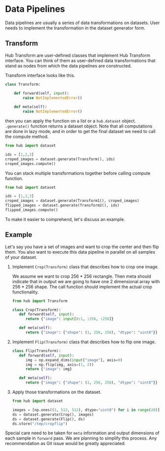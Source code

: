 # Data Pipelines

Data pipelines are usually a series of data transformations on datasets. User needs to implement the transformation in the dataset generator form. 

## Transform
Hub Transform are user-defined classes that implement Hub Transform interface. You can think of them as user-defined data transformations that stand as nodes from which the data pipelines are constructed.

Transform interface looks like this.
```python
class Transform:

    def forward(self, input):
        raise NotImplementedError()
​
    def meta(self):
        raise NotImplementedError()
```

then you can apply the function on a list or a `hub.dataset` object. `.generate()` function returns a dataset object. Note that all computations are done in lazy mode, and in order to get the final dataset we need to call the compute method. 

```python
from hub import dataset

ids = [1,2,3] 
croped_images = dataset.generate(Transform(), ids)
croped_images.compute()
```

You can stack multiple transformations together before calling compute function.

```python
from hub import dataset

ids = [1,2,3] 
croped_images = dataset.generate(Transform1(), croped_images)
flipped_images = dataset.generate(Transform2(), ids)
flipped_images.compute()
```

To make it easier to comprehend, let's discuss an example.

## Example

Let's say you have a set of images and want to crop the center and then flip them. You also want to execute this data pipeline in parallel on all samples of your dataset.

1. Implement `Crop(Transform)` class that describes how to crop one image.

   We assume we want to crop 256 * 256 rectangle. Then meta should indicate that in output we are going to have one 2 dimensional array with 256 * 256 shape. The call function should implement the actual crop functionality.

   ```python
   from hub import Transform

   class Crop(Transform):
      def forward(self, input):
         return {"image": input[0:1, :256, :256]}

      def meta(self):
         return {"image": {"shape": (1, 256, 256), "dtype": "uint8"}}
   ```

2. Implement `Flip(Transform)` class that describes how to flip one image.
   ```python
   class Flip(Transform):
      def forward(self, input):
         img = np.expand_dims(input["image"], axis=0)
         img = np.flip(img, axis=(1, 2))
         return {"image": img}

      def meta(self):
         return {"image": {"shape": (1, 256, 256), "dtype": "uint8"}}
   ```
3. Apply those transformations on the dataset. 
   ```python
   from hub import dataset

   images = [np.ones((1, 512, 512), dtype="uint8") for i in range(20)]
   ds = dataset.generate(Crop(), images)
   ds = dataset.generate(Flip(), ds)
   ds.store("/tmp/cropflip")
   ```

Special care need to be taken for `meta` information and output dimensions of each sample in `forward` pass. We are planning to simplify this process. Any recommendation as Git issue would be greatly appreciated. 


